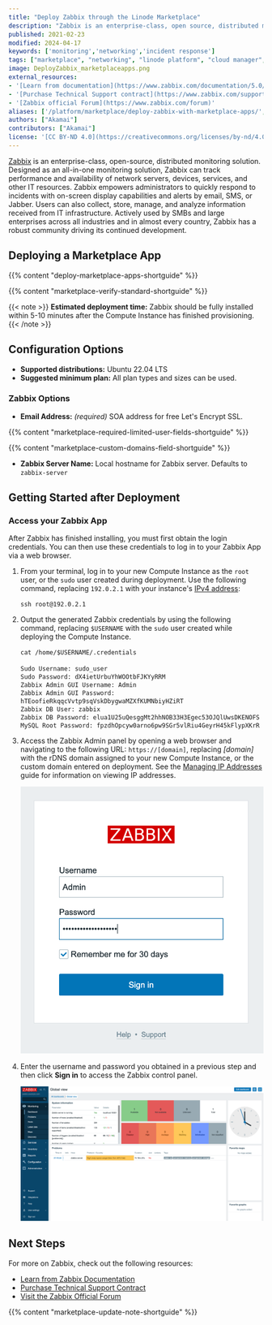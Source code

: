 ```yaml
---
title: "Deploy Zabbix through the Linode Marketplace"
description: "Zabbix is an enterprise-class, open source, distributed monitoring solution. Learn how to deploy Zabbix on Linode using Marketplace Apps."
published: 2021-02-23
modified: 2024-04-17
keywords: ['monitoring','networking','incident response']
tags: ["marketplace", "networking", "linode platform", "cloud manager", "monitoring"]
image: DeployZabbix_marketplaceapps.png
external_resources:
- '[Learn from documentation](https://www.zabbix.com/documentation/5.0/manual)'
- '[Purchase Technical Support contract](https://www.zabbix.com/support)'
- '[Zabbix official Forum](https://www.zabbix.com/forum)'
aliases: ['/platform/marketplace/deploy-zabbix-with-marketplace-apps/', '/platform/one-click/deploy-zabbix-with-marketplace-apps/', '/guides/deploy-zabbix-with-marketplace-apps/','/guides/zabbix-marketplace-app/']
authors: ["Akamai"]
contributors: ["Akamai"]
license: '[CC BY-ND 4.0](https://creativecommons.org/licenses/by-nd/4.0)'
---
```


[Zabbix](https://www.zabbix.com/) is an enterprise-class, open-source, distributed monitoring solution. Designed as an all-in-one monitoring solution, Zabbix can track performance and availability of network servers, devices, services, and other IT resources. Zabbix empowers administrators to quickly respond to incidents with on-screen display capabilities and alerts by email, SMS, or Jabber. Users can also collect, store, manage, and analyze information received from IT infrastructure. Actively used by SMBs and large enterprises across all industries and in almost every country, Zabbix has a robust community driving its continued development.

## Deploying a Marketplace App

{{% content "deploy-marketplace-apps-shortguide" %}}

{{% content "marketplace-verify-standard-shortguide" %}}

{{< note >}}
**Estimated deployment time:** Zabbix should be fully installed within 5-10 minutes after the Compute Instance has finished provisioning.
{{< /note >}}

## Configuration Options

- **Supported distributions:** Ubuntu 22.04 LTS
- **Suggested minimum plan:** All plan types and sizes can be used.

### Zabbix Options

- **Email Address:** *(required)* SOA address for free Let's Encrypt SSL.

{{% content "marketplace-required-limited-user-fields-shortguide" %}}

{{% content "marketplace-custom-domains-field-shortguide" %}}

- **Zabbix Server Name:** Local hostname for Zabbix server. Defaults to `zabbix-server`

## Getting Started after Deployment

### Access your Zabbix App

After Zabbix has finished installing, you must first obtain the login credentials. You can then use these credentials to log in to your Zabbix App via a web browser.

1.  From your terminal, log in to your new Compute Instance as the `root` user, or the `sudo` user created during deployment. Use the following command, replacing `192.0.2.1` with your instance's [IPv4 address](/docs/products/compute/compute-instances/guides/manage-ip-addresses/):

    ```command
    ssh root@192.0.2.1
    ```

1.  Output the generated Zabbix credentials by using the following command, replacing `$USERNAME` with the `sudo` user created while deploying the Compute Instance.

    ```command
    cat /home/$USERNAME/.credentials

    Sudo Username: sudo_user
    Sudo Password: dX4ietUrbuYhWOOtbFJKYyRRM
    Zabbix Admin GUI Username: Admin
    Zabbix Admin GUI Password: hTEoofieRkqqcVvtp9sqVskDbygwaMZXfKUMNbiyHZiRT
    Zabbix DB User: zabbix
    Zabbix DB Password: elua1U25uQesggMt2hhNOB33H3Egec53OJQlUwsDKENOFS
    MySQL Root Password: fpzdhOpcyw0arno6pw9SGr5vlRiu4GeyrH45kFlypXKrR
    ```

1.  Access the Zabbix Admin panel by opening a web browser and navigating to the following URL: `https://[domain]`, replacing *[domain]* with the rDNS domain assigned to your new Compute Instance, or the custom domain entered on deployment. See the [Managing IP Addresses](/docs/products/compute/compute-instances/guides/manage-ip-addresses/) guide for information on viewing IP addresses.

    ![A screenshot of the Zabbix log in prompt](zabbix-login.png)

1.  Enter the username and password you obtained in a previous step and then click **Sign in** to access the Zabbix control panel.

    ![The Dashboard of the Zabbix Admin Panel](zabbix-admin.png)

## Next Steps

For more on Zabbix, check out the following resources:

- [Learn from Zabbix Documentation](https://www.zabbix.com/documentation/5.0/manual)
- [Purchase Technical Support Contract](https://www.zabbix.com/support)
- [Visit the Zabbix Official Forum](https://www.zabbix.com/forum)

{{% content "marketplace-update-note-shortguide" %}}
